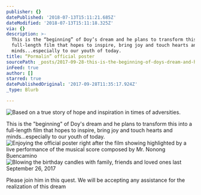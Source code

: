 ```yaml
---
publisher: {}
datePublished: '2018-07-13T15:11:21.685Z'
dateModified: '2018-07-13T15:11:18.325Z'
via: {}
description: >-
  This is the “beginning” of Doy’s dream and he plans to transform this into a
  full-length film that hopes to inspire, bring joy and touch hearts and
  minds...especially to our youth of today.
title: “Pormalin” official poster
sourcePath: _posts/2017-09-28-this-is-the-beginning-of-doys-dream-and-he-plans-to-trans.md
inFeed: true
author: []
starred: true
datePublishedOriginal: '2017-09-28T11:35:17.924Z'
_type: Blurb

---
```

![Based on a true story of hope and inspiration in times of adversities.](https://the-grid-user-content.s3-us-west-2.amazonaws.com/7b462be8-2298-4550-8f43-0dcc10f0358a.jpg)

This is the "beginning" of Doy's dream and he plans to transform this into a full-length film that hopes to inspire, bring joy and touch hearts and minds...especially to our youth of today.
![Enjoying the official poster right after the film showing highlighted by a live performance of the musical score composed by Mr. Nonong Buencamino](https://the-grid-user-content.s3-us-west-2.amazonaws.com/9180cf0b-7f52-4d83-8f51-93f592513b04.jpg)
![Blowing the birthday candles with family, friends and loved ones last September 26, 2017](https://the-grid-user-content.s3-us-west-2.amazonaws.com/f429e714-7897-4016-b114-90ea2d908ced.jpg)

Please join him in this quest. We will be accepting any assistance for the realization of this dream
